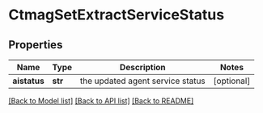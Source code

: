 # CtmagSetExtractServiceStatus

## Properties
Name | Type | Description | Notes
------------ | ------------- | ------------- | -------------
**aistatus** | **str** | the updated agent service status | [optional] 

[[Back to Model list]](../README.md#documentation-for-models) [[Back to API list]](../README.md#documentation-for-api-endpoints) [[Back to README]](../README.md)


